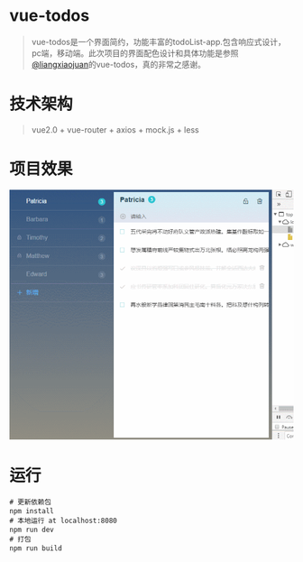 # vue-todos
> vue-todos是一个界面简约，功能丰富的todoList-app.包含响应式设计，pc端，移动端。此次项目的界面配色设计和具体功能是参照[@liangxiaojuan]()的vue-todos，真的非常之感谢。

# 技术架构 
> vue2.0 + vue-router + axios + mock.js + less 

# 项目效果

![运行效果](./static/gif/todo-app.gif)

# 运行

```
# 更新依赖包
npm install
# 本地运行 at localhost:8080
npm run dev
# 打包
npm run build

```
